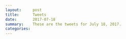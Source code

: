 ```yaml
---
layout:     post
title:      Tweets
date:       2017-07-18
summary:    These are the tweets for July 18, 2017.
categories:
---
```


